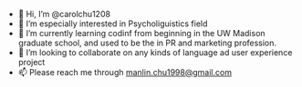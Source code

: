 - 👋 Hi, I’m @carolchu1208
- 👀 I’m especially interested in Psycholiguistics field
- 🌱 I’m currently learning codinf from beginning in the UW Madison graduate school, and used to be the in PR and marketing profession.
- 💞️ I’m looking to collaborate on any kinds of language ad user experience project
- 📫 Please reach me through manlin.chu1998@gmail.com

<!---
carolchu1208/carolchu1208 is a ✨ special ✨ repository because its `README.md` (this file) appears on your GitHub profile.
You can click the Preview link to take a look at your changes.
--->
